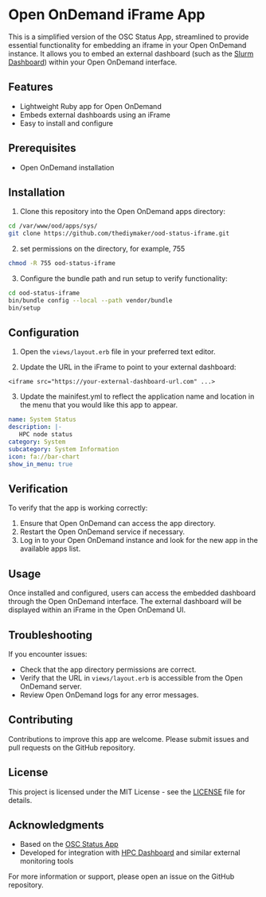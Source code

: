 # Open OnDemand iFrame App

This is a simplified version of the OSC Status App, streamlined to provide essential functionality for embedding an iframe in your Open OnDemand instance. It allows you to embed an external dashboard (such as the [Slurm Dashboard](https://github.com/thediymaker/slurm-node-dashboard)) within your Open OnDemand interface.

## Features

- Lightweight Ruby app for Open OnDemand
- Embeds external dashboards using an iFrame
- Easy to install and configure

## Prerequisites

- Open OnDemand installation

## Installation

1. Clone this repository into the Open OnDemand apps directory:

```bash
cd /var/www/ood/apps/sys/
git clone https://github.com/thediymaker/ood-status-iframe.git
```
2. set permissions on the directory, for example, 755

```bash
chmod -R 755 ood-status-iframe
```

3. Configure the bundle path and run setup to verify functionality:

```bash
cd ood-status-iframe
bin/bundle config --local --path vendor/bundle
bin/setup
```

## Configuration

1. Open the `views/layout.erb` file in your preferred text editor.

2. Update the URL in the iFrame to point to your external dashboard:

```erb
<iframe src="https://your-external-dashboard-url.com" ...>
```

3. Update the mainifest.yml to reflect the application name and location in the menu that you would like this app to appear.

```yml
name: System Status
description: |-
   HPC node status
category: System
subcategory: System Information
icon: fa://bar-chart
show_in_menu: true
```

## Verification

To verify that the app is working correctly:

1. Ensure that Open OnDemand can access the app directory.
2. Restart the Open OnDemand service if necessary.
3. Log in to your Open OnDemand instance and look for the new app in the available apps list.

## Usage

Once installed and configured, users can access the embedded dashboard through the Open OnDemand interface. The external dashboard will be displayed within an iFrame in the Open OnDemand UI.

## Troubleshooting

If you encounter issues:

- Check that the app directory permissions are correct.
- Verify that the URL in `views/layout.erb` is accessible from the Open OnDemand server.
- Review Open OnDemand logs for any error messages.

## Contributing

Contributions to improve this app are welcome. Please submit issues and pull requests on the GitHub repository.

## License

This project is licensed under the MIT License - see the [LICENSE](LICENSE) file for details.

## Acknowledgments

- Based on the [OSC Status App](https://github.com/OSC/osc-systemstatus)
- Developed for integration with [HPC Dashboard](https://github.com/thediymaker/slurm-node-status) and similar external monitoring tools

For more information or support, please open an issue on the GitHub repository.